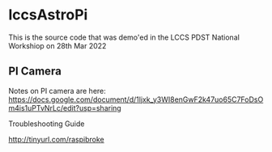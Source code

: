 # lccsAstroPi
This is the source code that was demo'ed in the LCCS PDST National Workshiop on 28th Mar 2022

## PI Camera
Notes on PI camera are here:
https://docs.google.com/document/d/1ljxk_y3WI8enGwF2k47uo65C7FoDsOm4is1uPTvNrLc/edit?usp=sharing

Troubleshooting Guide

http://tinyurl.com/raspibroke
